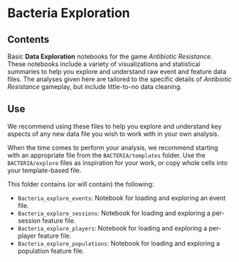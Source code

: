 # Bacteria Exploration

## Contents

Basic **Data Exploration** notebooks for the game _Antibiotic Resistance_.  
These notebooks include a variety of visualizations and statistical summaries to help you explore and understand raw event and feature data files.
The analyses given here are tailored to the specific details of _Antibiotic Resistance_ gameplay, but include little-to-no data cleaning.  

## Use

We recommend using these files to help you explore and understand key aspects of any new data file you wish to work with in your own analysis.

When the time comes to perform your analysis, we recommend starting with an appropriate file from the `BACTERIA/templates` folder.
Use the `BACTERIA/explore` files as inspiration for your work, or copy whole cells into your template-based file.

This folder contains (or will contain) the following:

- `Bacteria_explore_events`: Notebook for loading and exploring an event file.
- `Bacteria_explore_sessions`: Notebook for loading and exploring a per-session feature file.
- `Bacteria_explore_players`: Notebook for loading and exploring a per-player feature file.
- `Bacteria_explore_populations`: Notebook for loading and exploring a population feature file.
